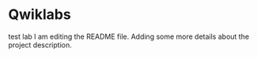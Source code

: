 # Qwiklabs
test lab
I am editing the README file. Adding some more details about the project description.
